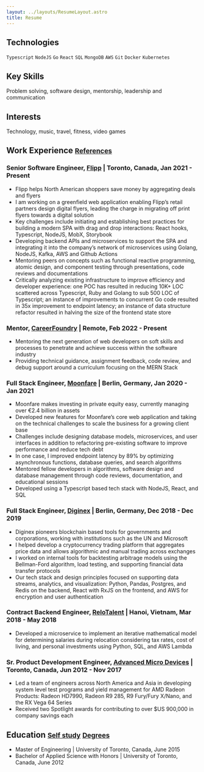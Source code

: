 ```yaml
---
layout: ../layouts/ResumeLayout.astro
title: Resume
---
```


## Technologies

`Typescript` `NodeJS` `Go` `React` `SQL` `MongoDB` `AWS` `Git` `Docker` `Kubernetes`

## Key Skills

Problem solving, software design, mentorship, leadership and communication

## Interests

Technology, music, travel, fitness, video games

## Work Experience <small>[References](https://drive.google.com/open?id=15agbvNipo2pTSTO-WwNx_R2ukPlOu_yN)</small>

### Senior Software Engineer, [Flipp](https://flipp.com/home) | Toronto, Canada, Jan 2021 - Present

- Flipp helps North American shoppers save money by aggregating deals and flyers
- I am working on a greenfield web application enabling Flipp’s retail partners design digital flyers, leading the charge in migrating off print flyers towards a digital solution
- Key challenges include initiating and establishing best practices for building a modern SPA with drag and drop interactions: React hooks, Typescript, NodeJS, MobX, Storybook
- Developing backend APIs and microservices to support the SPA and integrating it into the company’s network of microservices using Golang, NodeJS, Kafka, AWS and Github Actions
- Mentoring peers on concepts such as functional reactive programming, atomic design, and component testing through presentations, code reviews and documentations
- Critically analyzing existing infrastructure to improve efficiency and developer experience: one POC has resulted in reducing 10K+ LOC scattered across Typescript, Ruby and Golang to sub 500 LOC of Typescript; an instance of improvements to concurrent Go code resulted in 35x improvement to endpoint latency; an instance of data structure refactor resulted in halving the size of the frontend state store

### Mentor, [CareerFoundry](https://careerfoundry.com/) | Remote, Feb 2022 - Present

- Mentoring the next generation of web developers on soft skills and processes to penetrate and achieve success within the software industry
- Providing technical guidance, assignment feedback, code review, and debug support around a curriculum focusing on the MERN Stack

### Full Stack Engineer, [Moonfare](https://www.moonfare.com/) | Berlin, Germany, Jan 2020 - Jan 2021

- Moonfare makes investing in private equity easy, currently managing over €2.4 billion in assets
- Developed new features for Moonfare’s core web application and taking on the technical challenges to scale the business for a growing client base
- Challenges include designing database models, microservices, and user interfaces in addition to refactoring pre-existing software to improve performance and reduce tech debt
- In one case, I improved endpoint latency by 89% by optimizing asynchronous functions, database queries, and search algorithms
- Mentored fellow developers in algorithms, software design and database management through code reviews, documentation, and educational sessions
- Developed using a Typescript based tech stack with NodeJS, React, and SQL

### Full Stack Engineer, [Diginex](https://www.diginex.com/) | Berlin, Germany, Dec 2018 - Dec 2019

- Diginex pioneers blockchain based tools for governments and corporations, working with institutions such as the UN and Microsoft
- I helped develop a cryptocurrency trading platform that aggregates price data and allows algorithmic and manual trading across exchanges
- I worked on internal tools for backtesting arbitrage models using the Bellman-Ford algorithm, load testing, and supporting financial data transfer protocols
- Our tech stack and design principles focused on supporting data streams, analytics, and visualization: Python, Pandas, Postgres, and Redis on the backend, React with RxJS on the frontend, and AWS for encryption and user authentication

### Contract Backend Engineer, [ReloTalent](https://relotalent.com) | Hanoi, Vietnam, Mar 2018 - May 2018

- Developed a microservice to implement an iterative mathematical model for determining salaries during relocation considering tax rates, cost of living, and personal investments using Python, SQL, and AWS Lambda

### Sr. Product Development Engineer, [Advanced Micro Devices](https://amd.com/en) | Toronto, Canada, Jun 2012 - Nov 2017

- Led a team of engineers across North America and Asia in developing system level test programs and yield management for AMD Radeon Products: Radeon HD7990, Radeon R9 285, R9 Fury/Fury X/Nano, and the RX Vega 64 Series
- Received two Spotlight awards for contributing to over $US 900,000 in company savings each

## Education <small>[Self study](https://github.com/users/mtanzim/projects/4)</small> <small>[Degrees](https://drive.google.com/file/d/0B7mJStvE46x8OGxOV0NtLWtNSlE/view?usp=sharing)</small>

- Master of Engineering | University of Toronto, Canada, June 2015
- Bachelor of Applied Science with Honors | University of Toronto, Canada, June 2012
